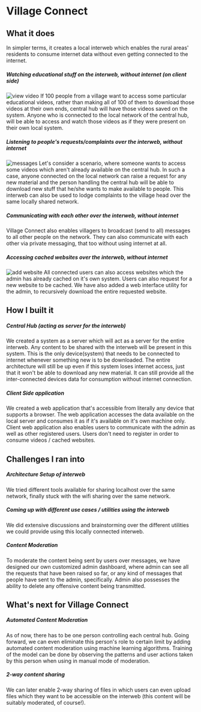 # Village Connect
<!--## Inspiration-->


## What it does
In simpler terms, it creates a local interweb which enables the rural areas' residents to consume internet data without even getting connected to the internet.
##### Watching educational stuff on the interweb, without internet (on client side)
![view video](http://sahildua.com/inout-img/videos.png)
If 100 people from a village want to access some particular educational videos, rather than making all of 100 of them to download those videos at their own ends, central hub will have those videos saved on the system. Anyone who is connected to the local network of the central hub, will be able to access and watch those videos as if they were present on their own local system.
##### Listening to people's requests/complaints over the interweb, without internet
![messages](http://sahildua.com/inout-img/messages.png)
Let's consider a scenario, where someone wants to access some videos which aren't already available on the central hub. In such a case, anyone connected on the local network can raise a request for any new material and the person handling the central hub will be able to download new stuff that he/she wants to make available to people.
This interweb can also be used to lodge complaints to the village head over the same locally shared network.
##### Communicating with each other over the interweb, without internet
Village Connect also enables villagers to broadcast (send to all) messages to all other people on the network. They can also communicate with each other via private messaging, that too without using internet at all.
##### Accessing cached websites over the interweb, without internet
![add website](http://sahildua.com/inout-img/website.png)
All connected users can also access websites which the admin has already cached on it's own system. Users can also request for a new website to be cached. We have also added a web interface utility for the admin, to recursively download the entire requested website.

## How I built it
##### Central Hub (acting as server for the interweb)
We created a system as a server which will act as a server for the entire interweb. Any content to be shared with the interweb will be present in this system. This is the only device(system) that needs to be connected to internet whenever something new is to be downloaded. The entire architecture will still be up even if this system loses internet access, just that it won't be able to download any new material. It can still provide all the inter-connected devices data for consumption without internet connection.
##### Client Side application
We created a web application that's accessible from literally any device that supports a browser. The web application accesses the data available on the local server and consumes it as if it's available on it's own machine only. Client web application also enables users to communicate with the admin as well as other registered users. Users don't need to register in order to consume videos / cached websites.

## Challenges I ran into
##### Architecture Setup of interweb
We tried different tools available for sharing localhost over the same network, finally stuck with the wifi sharing over the same network.
##### Coming up with different use cases / utilities using the interweb
We did extensive discussions and brainstorming over the different utilities we could provide using this locally connected interweb.
##### Content Moderation
To moderate the content being sent by users over messages, we have designed our own customized admin dashboard, where admin can see all the requests that have been raised so far, or any kind of messages that people have sent to the admin, specifically. Admin also possesses the ability to delete any offensive content being transmitted.

<!--## Accomplishments that I'm proud of-->

## What's next for Village Connect
##### Automated Content Moderation
As of now, there has to be one person controlling each central hub. Going forward, we can even eliminate this person's role to certain limit by adding automated content moderation using machine learning algorithms. Training of the model can be done by observing the patterns and user actions taken by this person when using in manual mode of moderation.
##### 2-way content sharing
We can later enable 2-way sharing of files in which users can even upload files which they want to be accessible on the interweb (this content will be suitably moderated, of course!).
